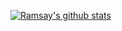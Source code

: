 [![Ramsay's github stats](https://github-readme-stats.vercel.app/api?username=ramsayleung&show_icons=true)](https://github.com/anuraghazra/github-readme-stats)
